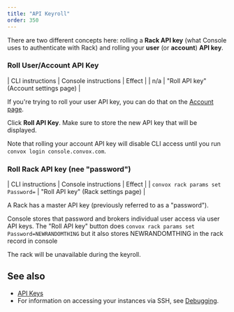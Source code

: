 ```yaml
---
title: "API Keyroll"
order: 350
---
```


There are two different concepts here: rolling a **Rack API key** (what Console uses to authenticate with Rack) and rolling your **user** (or **account**) **API key**.


### Roll User/Account API Key

| CLI instructions                      | Console instructions                          | Effect                                |
| n/a                                   | "Roll API key" (Account settings page)        | 

If you're trying to roll your user API key, you can do that on the [Account page](https://console.convox.com/grid/user/profile).

Click **Roll API Key**. Make sure to store the new API key that will be displayed.

Note that rolling your account API key will disable CLI access until you run `convox login console.convox.com`.


### Roll Rack API key (nee "password")

| CLI instructions                      | Console instructions                          | Effect                                |
| `convox rack params set Password=`    | "Roll API key" (Rack settings page)           | 

A Rack has a master API key (previously referred to as a "password").

Console stores that password and brokers individual user access via user API keys.
The "Roll API key" button does `convox rack params set Password=NEWRANDOMTHING` but it also stores NEWRANDOMTHING in the rack record in console


The rack will be unavailable during the keyroll.


## See also

- [API Keys](/docs/api-keys)
- For information on accessing your instances via SSH, see [Debugging](/docs/debugging).
